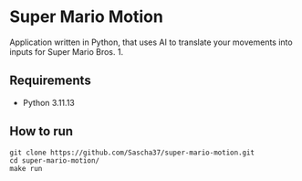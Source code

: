 # Super Mario Motion
Application written in Python, that uses AI to translate your movements into inputs for Super Mario Bros. 1.

## Requirements
- Python 3.11.13

## How to run
```
git clone https://github.com/Sascha37/super-mario-motion.git
cd super-mario-motion/
make run
```

